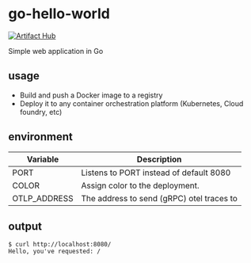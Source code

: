 # go-hello-world

[![Artifact Hub](https://img.shields.io/endpoint?url=https://artifacthub.io/badge/repository/loafoe)](https://artifacthub.io/packages/search?repo=loafoe)

Simple web application in Go

## usage

* Build and push a Docker image to a registry
* Deploy it to any container orchestration platform (Kubernetes, Cloud foundry, etc)

## environment

| Variable | Description                             |
|----------|-----------------------------------------|
| PORT     | Listens to PORT instead of default 8080 |
| COLOR    | Assign color to the deployment.         |
| OTLP_ADDRESS | The address to send (gRPC) otel traces to |

## output

```
$ curl http://localhost:8080/
Hello, you've requested: /
```

